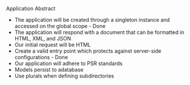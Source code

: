 Application Abstract

* The application will be created through a singleton instance and accessed on the global scope - Done
* The application will respond with a document that can be formatted in HTML, XML, and JSON
* Our initial request will be HTML
* Create a valid entry point which protects against server-side configurations - Done
* Our application will adhere to PSR standards
* Models persist to adatabase
* Use plurals when defining subdirectories


